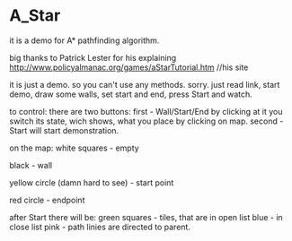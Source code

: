 # A_Star
it is a demo for A* pathfinding algorithm. 

big thanks to Patrick Lester for his explaining
http://www.policyalmanac.org/games/aStarTutorial.htm  //his site

it is just a demo. so you can't use any methods. sorry. just read link, start demo, draw some walls, set start and end, press Start and watch.

to control: 
there are two buttons:
first - Wall/Start/End by clicking at it you switch its state, wich shows, what you place by clicking on map.
second - Start will start demonstration.

on the map: 
white squares - empty

black - wall

yellow circle (damn hard to see) - start point

red circle - endpoint 

after Start there will be:
green squares - tiles, that are in open list
blue - in close list
pink - path
linies are directed to parent.







